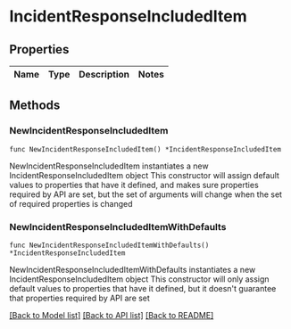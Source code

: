 # IncidentResponseIncludedItem

## Properties

Name | Type | Description | Notes
------------ | ------------- | ------------- | -------------

## Methods

### NewIncidentResponseIncludedItem

`func NewIncidentResponseIncludedItem() *IncidentResponseIncludedItem`

NewIncidentResponseIncludedItem instantiates a new IncidentResponseIncludedItem object
This constructor will assign default values to properties that have it defined,
and makes sure properties required by API are set, but the set of arguments
will change when the set of required properties is changed

### NewIncidentResponseIncludedItemWithDefaults

`func NewIncidentResponseIncludedItemWithDefaults() *IncidentResponseIncludedItem`

NewIncidentResponseIncludedItemWithDefaults instantiates a new IncidentResponseIncludedItem object
This constructor will only assign default values to properties that have it defined,
but it doesn't guarantee that properties required by API are set


[[Back to Model list]](../README.md#documentation-for-models) [[Back to API list]](../README.md#documentation-for-api-endpoints) [[Back to README]](../README.md)


